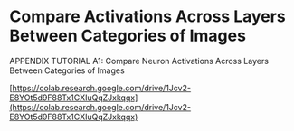 # Compare Activations Across Layers Between Categories of Images

APPENDIX TUTORIAL A1: Compare Neuron Activations Across Layers Between Categories of Images

[https://colab.research.google.com/drive/1Jcv2-E8YOt5d9F88Tx1CXIuQqZJxkqqx](https://colab.research.google.com/drive/1Jcv2-E8YOt5d9F88Tx1CXIuQqZJxkqqx)